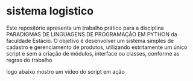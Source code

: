 # sistema logistico
Este repositório apresenta um trabalho prático para a disciplina PARADIGMAS DE LINGUAGENS DE PROGRAMAÇÃO EM PYTHON da faculdade Estácio. O objetivo é desenvolver um sistema simples de cadastro e gerenciamento de produtos, utilizando estritamente um único script e sem a criação de módulos, interface ou classes, conforme as regras do trabalho

logo abaixo mostro um video do script em ação
